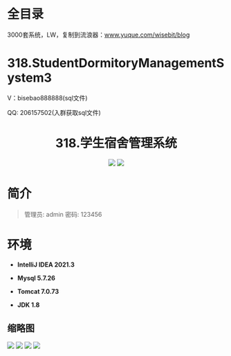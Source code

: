 # 全目录

3000套系统，LW，复制到流浪器：www.yuque.com/wisebit/blog

# 318.StudentDormitoryManagementSystem3

<p>V：bisebao888888(sql文件)</p>
<p>QQ: 206157502(入群获取sql文件)</p>

<p><h1 align="center">318.学生宿舍管理系统</h1></p>


<p align="center">
	<img src="https://img.shields.io/badge/jdk-1.8-orange.svg"/>
    <img src="https://img.shields.io/badge/Swing-5.x-lightgrey.svg"/>
</p>

# 简介
>
> 
>
> 管理员: admin   密码: 123456


# 环境

- <b>IntelliJ IDEA 2021.3</b>

- <b>Mysql 5.7.26</b>

- <b>Tomcat 7.0.73</b>

- <b>JDK 1.8</b>




## 缩略图

![](https://bitwise.oss-cn-heyuan.aliyuncs.com/2024/9/10/f8efd646-47d6-416b-9252-155cfbf8a34c.png)
![](https://bitwise.oss-cn-heyuan.aliyuncs.com/2024/9/10/6dc66576-9ba7-4883-9838-4642869fca04.png)
![](https://bitwise.oss-cn-heyuan.aliyuncs.com/2024/9/10/13484568-b989-48ff-a459-393d68ace104.png)
![](https://bitwise.oss-cn-heyuan.aliyuncs.com/2024/9/10/9100333d-f800-45cc-a1ad-c966247389e0.png)





